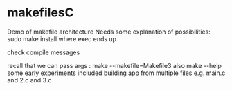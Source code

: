 # makefilesC
Demo of makefile architecture
Needs some explanation of possibilities:
sudo make install
where exec ends up

check compile messages 

recall that we can pass args : make --makefile=Makefile3
also make --help
some early experiments included building app from multiple files e.g. main.c and 2.c and 3.c

